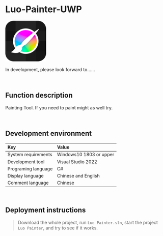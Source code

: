# Luo-Painter-UWP

![](ScreenShot/logo.png)

 In development, please look forward to......

<br/>

## Function description

Painting Tool. If you need to paint might as well try.


<br/>

## Development environment

|Key|Value|
|:-|:-|
|System requirements| Windows10 1803 or upper|
|Development tool|Visual Studio 2022|
|Programing language|C#|
|Display language|Chinese and English|
|Comment language|Chinese|


<br/>

## Deployment instructions

> Download the whole project, run `Luo Painter.sln`, start the project `Luo Painter`, and try to see if it works.